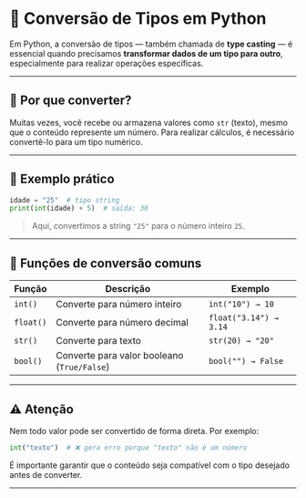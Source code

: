
# 🔄 Conversão de Tipos em Python

Em Python, a conversão de tipos — também chamada de **type casting** — é essencial quando precisamos **transformar dados de um tipo para outro**, especialmente para realizar operações específicas.

---

## 🎯 Por que converter?

Muitas vezes, você recebe ou armazena valores como `str` (texto), mesmo que o conteúdo represente um número. Para realizar cálculos, é necessário convertê-lo para um tipo numérico.

---

## 📌 Exemplo prático

```python
idade = "25"  # tipo string
print(int(idade) + 5)  # saída: 30
```

> Aqui, convertimos a string `"25"` para o número inteiro `25`.

---

## 🔧 Funções de conversão comuns

| Função      | Descrição                                 | Exemplo               |
|-------------|--------------------------------------------|-----------------------|
| `int()`     | Converte para número inteiro               | `int("10") → 10`      |
| `float()`   | Converte para número decimal               | `float("3.14") → 3.14`|
| `str()`     | Converte para texto                        | `str(20) → "20"`      |
| `bool()`    | Converte para valor booleano (`True/False`) | `bool("") → False`    |

---

## ⚠️ Atenção

Nem todo valor pode ser convertido de forma direta. Por exemplo:

```python
int("texto")  # ❌ gera erro porque "texto" não é um número
```

É importante garantir que o conteúdo seja compatível com o tipo desejado antes de converter.

---

